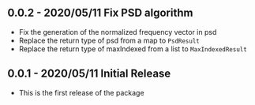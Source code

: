 ## 0.0.2 - 2020/05/11 Fix PSD algorithm

* Fix the generation of the normalized frequency vector in psd
* Replace the return type of psd from a map to `PsdResult`
* Replace the return type of maxIndexed from a list to `MaxIndexedResult`

## 0.0.1 - 2020/05/11 Initial Release

* This is the first release of the package
